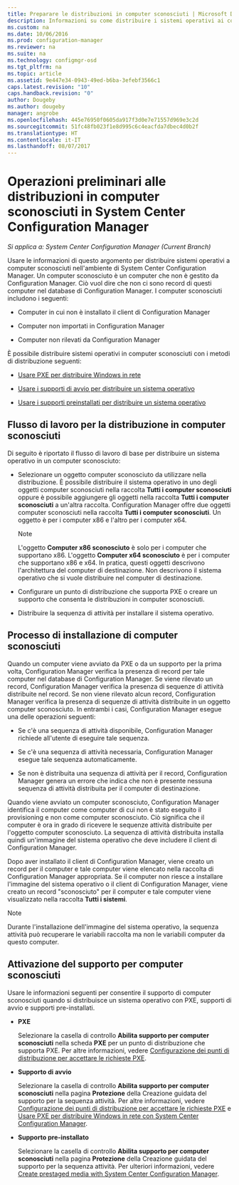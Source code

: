 ```yaml
---
title: Preparare le distribuzioni in computer sconosciuti | Microsoft Docs
description: Informazioni su come distribuire i sistemi operativi ai computer che non sono gestiti da Configuration Manager nell'ambiente di System Center Configuration Manager.
ms.custom: na
ms.date: 10/06/2016
ms.prod: configuration-manager
ms.reviewer: na
ms.suite: na
ms.technology: configmgr-osd
ms.tgt_pltfrm: na
ms.topic: article
ms.assetid: 9e447e34-0943-49ed-b6ba-3efebf3566c1
caps.latest.revision: "10"
caps.handback.revision: "0"
author: Dougeby
ms.author: dougeby
manager: angrobe
ms.openlocfilehash: 445e76950f0605da917f3d0e7e71557d969e3c2d
ms.sourcegitcommit: 51fc48fb023f1e8d995c6c4eacfda7dbec4d0b2f
ms.translationtype: HT
ms.contentlocale: it-IT
ms.lasthandoff: 08/07/2017
---
```

# <a name="prepare-for-unknown-computer-deployments-in-system-center-configuration-manager"></a>Operazioni preliminari alle distribuzioni in computer sconosciuti in System Center Configuration Manager

*Si applica a: System Center Configuration Manager (Current Branch)*

Usare le informazioni di questo argomento per distribuire sistemi operativi a computer sconosciuti nell'ambiente di System Center Configuration Manager. Un computer sconosciuto è un computer che non è gestito da Configuration Manager. Ciò vuol dire che non ci sono record di questi computer nel database di Configuration Manager. I computer sconosciuti includono i seguenti:  

-   Computer in cui non è installato il client di Configuration Manager  

-   Computer non importati in Configuration Manager  

-   Computer non rilevati da Configuration Manager  

 È possibile distribuire sistemi operativi in computer sconosciuti con i metodi di distribuzione seguenti:  

-   [Usare PXE per distribuire Windows in rete](../deploy-use/use-pxe-to-deploy-windows-over-the-network.md)  

-   [Usare i supporti di avvio per distribuire un sistema operativo](../deploy-use/create-bootable-media.md)  

-   [Usare i supporti preinstallati per distribuire un sistema operativo](../deploy-use/create-prestaged-media.md)  

## <a name="unknown-computer-deployment-workflow"></a>Flusso di lavoro per la distribuzione in computer sconosciuti  
 Di seguito è riportato il flusso di lavoro di base per distribuire un sistema operativo in un computer sconosciuto:  

-   Selezionare un oggetto computer sconosciuto da utilizzare nella distribuzione. È possibile distribuire il sistema operativo in uno degli oggetti computer sconosciuti nella raccolta **Tutti i computer sconosciuti** oppure è possibile aggiungere gli oggetti nella raccolta **Tutti i computer sconosciuti** a un'altra raccolta. Configuration Manager offre due oggetti computer sconosciuti nella raccolta **Tutti i computer sconosciuti**. Un oggetto è per i computer x86 e l'altro per i computer x64.  

    > [!NOTE]  
    >  L'oggetto **Computer x86 sconosciuto** è solo per i computer che supportano x86. L'oggetto **Computer x64 sconosciuto** è per i computer che supportano x86 e x64. In pratica, questi oggetti descrivono l'architettura del computer di destinazione. Non descrivono il sistema operativo che si vuole distribuire nel computer di destinazione.  

-   Configurare un punto di distribuzione che supporta PXE o creare un supporto che consenta le distribuzioni in computer sconosciuti.  

-   Distribuire la sequenza di attività per installare il sistema operativo.  

## <a name="unknown-computer-installation-process"></a>Processo di installazione di computer sconosciuti  
 Quando un computer viene avviato da PXE o da un supporto per la prima volta, Configuration Manager verifica la presenza di record per tale computer nel database di Configuration Manager. Se viene rilevato un record, Configuration Manager verifica la presenza di sequenze di attività distribuite nel record. Se non viene rilevato alcun record, Configuration Manager verifica la presenza di sequenze di attività distribuite in un oggetto computer sconosciuto. In entrambi i casi, Configuration Manager esegue una delle operazioni seguenti:  

-   Se c'è una sequenza di attività disponibile, Configuration Manager richiede all'utente di eseguire tale sequenza.  

-   Se c'è una sequenza di attività necessaria, Configuration Manager esegue tale sequenza automaticamente.  

-   Se non è distribuita una sequenza di attività per il record, Configuration Manager genera un errore che indica che non è presente nessuna sequenza di attività distribuita per il computer di destinazione.  

 Quando viene avviato un computer sconosciuto, Configuration Manager identifica il computer come computer di cui non è stato eseguito il provisioning e non come computer sconosciuto. Ciò significa che il computer è ora in grado di ricevere le sequenze attività distribuite per l'oggetto computer sconosciuto. La sequenza di attività distribuita installa quindi un'immagine del sistema operativo che deve includere il client di Configuration Manager.  

 Dopo aver installato il client di Configuration Manager, viene creato un record per il computer e tale computer viene elencato nella raccolta di Configuration Manager appropriata. Se il computer non riesce a installare l'immagine del sistema operativo o il client di Configuration Manager, viene creato un record "sconosciuto" per il computer e tale computer viene visualizzato nella raccolta **Tutti i sistemi**.  

> [!NOTE]  
>  Durante l'installazione dell'immagine del sistema operativo, la sequenza attività può recuperare le variabili raccolta ma non le variabili computer da questo computer.  

##  <a name="BKMK_EnablingUnknown"></a> Attivazione del supporto per computer sconosciuti  
 Usare le informazioni seguenti per consentire il supporto di computer sconosciuti quando si distribuisce un sistema operativo con PXE, supporti di avvio e supporti pre-installati.  

-   **PXE**  

     Selezionare la casella di controllo **Abilita supporto per computer sconosciuti** nella scheda **PXE** per un punto di distribuzione che supporta PXE. Per altre informazioni, vedere [Configurazione dei punti di distribuzione per accettare le richieste PXE](prepare-site-system-roles-for-operating-system-deployments.md#BKMK_PXEDistributionPoint).  

-   **Supporto di avvio**  

     Selezionare la casella di controllo **Abilita supporto per computer sconosciuti** nella pagina **Protezione** della Creazione guidata del supporto per la sequenza attività. Per altre informazioni, vedere [Configurazione dei punti di distribuzione per accettare le richieste PXE](prepare-site-system-roles-for-operating-system-deployments.md#BKMK_PXEDistributionPoint) e [Usare PXE per distribuire Windows in rete con System Center Configuration Manager](../deploy-use/use-pxe-to-deploy-windows-over-the-network.md).  

-   **Supporto pre-installato**  

     Selezionare la casella di controllo **Abilita supporto per computer sconosciuti** nella pagina **Protezione** della Creazione guidata del supporto per la sequenza attività. Per ulteriori informazioni, vedere [Create prestaged media with System Center Configuration Manager](../deploy-use/create-prestaged-media.md).  
